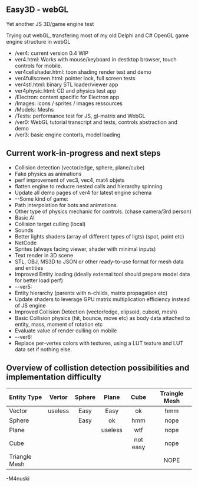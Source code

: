 Easy3D - webGL
----------
Yet another JS 3D/game engine test

Trying out webGL, transfering most of my old Delphi and C# OpenGL game engine structure in webGL

* /ver4: current version 0.4 WIP
* ver4.html: Works with mouse/keyboard in destktop browser, touch controls for mobile.
* ver4cellshader.html: toon shading render test and demo
* ver4fullscreen.html: pointer lock, full screen tests
* ver4stl.html: binary STL loader/viewer app 
* ver4physic.html: CD and physics test app
* /Electron: content specific for Electron app
* /Images: icons / sprites / images ressources
* /Models: Meshs
* /Tests: performance test for JS, gl-matrix and WebGL
* /ver0: WebGL tutorial transcript and tests, controls abstraction and demo
* /ver3: basic engine contorls, model loading

Current work-in-progress and next steps
----------
* Collision detection (vector/edge, sphere, plane/cube)
* Fake physics as animations
* perf improvement of vec3, vec4, mat4 objets
* flatten engine to reducre nested calls and hierarchy spinning
* Update all demo pages of ver4 for latest engine schema
* --Some kind of game:
* Path interpolation for bots and animations.
* Other type of physics mechanic for controls. (chase camera/3rd person)
* Basic AI
* Collision target culling (local)
* Sounds
* Better lights shaders (array of different types of ligts) (spot, point etc)
* NetCode
* Sprites (always facing viewer, shader with minimal inputs)
* Text render in 3D scene
* STL, OBJ, MS3D to JSON or other ready-to-use format for mesh data and entities
* Improved Entity loading (ideally external tool should prepare model data for better load perf)
* --ver5:
* Entity hierarchy (parents with n-childs, matrix propagation etc)
* Update shaders to leverage GPU matrix multiplication efficiency instead of JS engine
* Improved Collision Detection (vector/edge, elipsoid, cuboid, mesh)
* Basic Collision physics (hit, bounce, move etc) as body data attached to entity, mass, moment of rotation etc
* Evaluate value of render culling on mobile
* --ver6:
* Replace per-vertex colors with textures, using a LUT texture and LUT data set if nothing else.


Overview of collistion detection possibilities and implementation difficulty
-----------

| Entity Type   | Vertor  | Sphere | Plane | Cube | Traingle Mesh |
|:------------- |:-------:|:------:|:-----:|:----:|:-------------:|
| Vector        | useless |  Easy  | Easy  |  ok  |  hmm |
| Sphere        |         |  Easy  |  ok   |  hmm | nope |
| Plane         |         |        |  useless | wtf | nope |
| Cube          |         |        |       | not easy | nope |
| Triangle Mesh |         |        |       |       | NOPE |

-M4nuski
